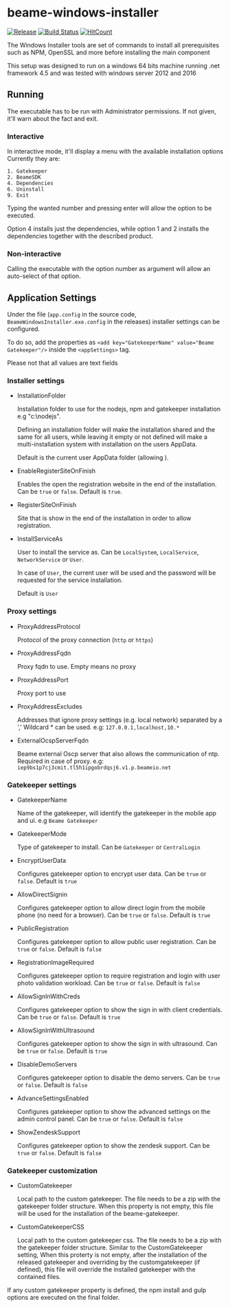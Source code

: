 # beame-windows-installer  
[![Release](https://img.shields.io/github/release/beameio/beame-windows-installer.svg)](https://github.com/beameio/beame-windows-installer/releases) [![Build Status](https://travis-ci.org/beameio/beame-windows-installer.svg?branch=master)](https://travis-ci.org/beameio/beame-windows-installer) [![HitCount](http://hits.dwyl.io/beameio/beame-windows-installer.svg)](https://github.com/beameio/beame-windows-installer)

The Windows Installer tools are set of commands to install all prerequisites such as NPM, OpenSSL and more before installing the main component

This setup was designed to run on a windows 64 bits machine running .net framework 4.5 and was tested with windows server 2012 and 2016


## Running

The executable has to be run with Administrator permissions. If not given, it'll warn about the fact and exit.

### Interactive
In interactive mode, it'll display a menu with the available installation options
Currently they are:

    1. Gatekeeper
    2. BeameSDK
    4. Dependencies
    6. Uninstall
    9. Exit
 
 Typing the wanted number and pressing enter will allow the option to be executed.
 
 Option 4 installs just the dependencies, while option 1 and 2 installs the dependencies together with the described product. 
  
### Non-interactive
 Calling the executable with the option number as argument will allow an auto-select of that option. 


## Application Settings

Under the file (`app.config` in the source code, `BeameWindowsInstaller.exe.config` in the releases) installer settings can be configured.

To do so, add the properties as `<add key="GatekeeperName" value="Beame Gatekeeper"/>` inside the `<appSettings>` tag.

Please not that all values are text fields

### Installer settings
* InstallationFolder

    Installation folder to use for the nodejs, npm and gatekeeper installation e.g "c:\nodejs". 
    
    Defining an installation folder will make the installation shared and the same for all users, while leaving it empty or not defined will make a multi-installation system with installation on the users AppData. 
    
    Default is the current user AppData folder (allowing ).
    
* EnableRegisterSiteOnFinish
    
    Enables the open the registration website in the end of the installation. Can be `true` or `false`. Default is `true`.
    
* RegisterSiteOnFinish
    
    Site that is show in the end of the installation in order to allow registration.
    
* InstallServiceAs
    
    User to install the service as. Can be `LocalSystem`, `LocalService`, `NetworkService` or `User`. 
    
    In case of `User`, the current user will be used and the password will be requested for the service installation. 
    
    Default is `User` 

### Proxy settings

* ProxyAddressProtocol

    Protocol of the proxy connection (`http` or `https`)
    
* ProxyAddressFqdn

    Proxy fqdn to use. Empty means no proxy
    
* ProxyAddressPort

    Proxy port to use
    
* ProxyAddressExcludes

    Addresses that ignore proxy settings (e.g. local network) separated by a ','
    Wildcard * can be used.
    e.g: `127.0.0.1,localhost,10.*`
    
* ExternalOcspServerFqdn

    Beame external Oscp server that also allows the communication of ntp. Required in case of proxy.
    e.g: `iep9bs1p7cj3cmit.tl5h1ipgobrdqsj6.v1.p.beameio.net`
    
### Gatekeeper settings

* GatekeeperName

    Name of the gatekeeper, will identify the gatekeeper in the mobile app and ui. e.g `Beame Gatekeeper`
* GatekeeperMode

    Type of gatekeeper to install. Can be `Gatekeeper`  or  `CentralLogin`

* EncryptUserData

    Configures gatekeeper option to encrypt user data. Can be `true` or `false`. Default is `true` 

* AllowDirectSignin

    Configures gatekeeper option to allow direct login from the mobile phone (no need for a browser). Can be `true` or `false`. Default is `true` 

* PublicRegistration

    Configures gatekeeper option to allow public user registration. Can be `true` or `false`. Default is `false`

* RegistrationImageRequired

    Configures gatekeeper option to require registration and login with user photo validation workload. Can be `true` or `false`. Default is `false` 

* AllowSignInWithCreds

    Configures gatekeeper option to show the sign in with client credentials. Can be `true` or `false`. Default is `true`

* AllowSignInWithUltrasound

    Configures gatekeeper option to show the sign in with ultrasound. Can be `true` or `false`. Default is `true` 

* DisableDemoServers

    Configures gatekeeper option to disable the demo servers. Can be `true` or `false`. Default is `false`

* AdvanceSettingsEnabled

    Configures gatekeeper option to show the advanced settings on the admin control panel. Can be `true` or `false`. Default is `false`

* ShowZendeskSupport

    Configures gatekeeper option to show the zendesk support. Can be `true` or `false`. Default is `false`

### Gatekeeper customization 

* CustomGatekeeper

    Local path to the custom gatekeeper. The file needs to be a zip with the gatekeeper folder structure.
    When this property is not empty, this file will be used for the installation of the beame-gatekeeper.
    
* CustomGatekeeperCSS

    Local path to the custom gatekeeper css. The file needs to be a zip with the gatekeeper folder structure.
    Similar to the CustomGatekeeper setting, When this proterty is not empty, after the installation of the released gatekeeper and overriding by the customgatekeeper (if defined),  this file will override the installed gatekeeper with the contained files.

If any custom gatekeeper property is defined, the npm install and gulp options are executed on the final folder.

